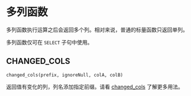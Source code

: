 # 多列函数

多列函数执行运算之后会返回多个列。相对来说，普通的标量函数只返回单列。

多列函数仅可在 `SELECT` 子句中使用。

## CHANGED_COLS

```
changed_cols(prefix, ignoreNull, colA, colB)
```

返回值有变化的列，列名添加指定前缀。请看 [changed_cols](./analytic_functions.md#changedcols-函数) 了解更多用法。